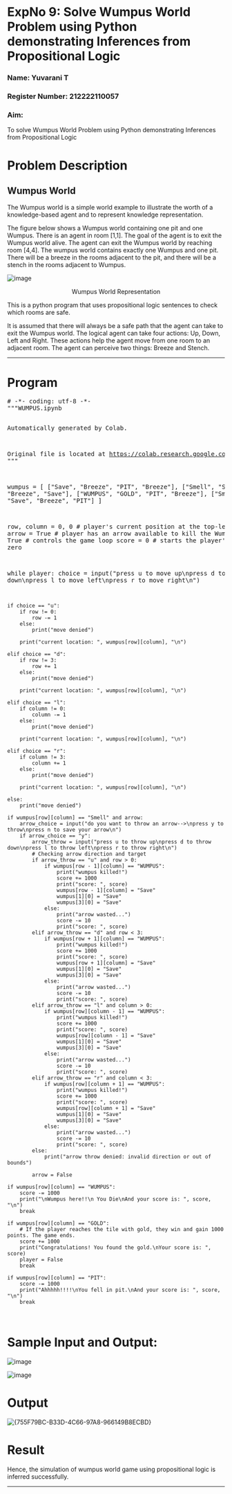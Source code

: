 <h1>ExpNo 9: Solve Wumpus World Problem using Python demonstrating Inferences from Propositional Logic</h1> 

<h3>Name: Yuvarani T</h3>
<h3>Register Number: 212222110057</h3>

<h3>Aim:</h3>
<p>
    To solve Wumpus World Problem using Python demonstrating Inferences from Propositional Logic
</p>

<h1>Problem Description</h1>
<h2>Wumpus World</h2>
<p>
    The Wumpus world is a simple world example to illustrate the worth of a knowledge-based agent and to represent knowledge representation.
</p>
<p>
    The figure below shows a Wumpus world containing one pit and one Wumpus. There is an agent in room [1,1]. The goal of the agent is to exit the Wumpus world alive. The agent can exit the Wumpus world by reaching room [4,4]. The wumpus world contains exactly one Wumpus and one pit. There will be a breeze in the rooms adjacent to the pit, and there will be a stench in the rooms adjacent to Wumpus.
</p>

![image](https://github.com/natsaravanan/19AI405FUNDAMENTALSOFARTIFICIALINTELLIGENCE/assets/87870499/cd6b68dc-c79f-4dcb-8126-04da90d65912)

<center>Wumpus World Representation</center>
<p>
    This is a python program that uses propositional logic sentences to check which rooms are safe. 
</p>
<p>
    It is assumed that there will always be a safe path that the agent can take to exit the Wumpus world. The logical agent can take four actions: Up, Down, Left and Right. These actions help the agent move from one room to an adjacent room. The agent can perceive two things: Breeze and Stench.
</p>

<hr>
<h1>Program</h1>
<pre>
# -*- coding: utf-8 -*-
"""WUMPUS.ipynb

Automatically generated by Colab.

Original file is located at
    https://colab.research.google.com/drive/1VN689RezvX4Mtk0I3Yai_2Fgnu-1VwOr
"""

wumpus = [
    ["Save", "Breeze", "PIT", "Breeze"],
    ["Smell", "Save", "Breeze", "Save"],
    ["WUMPUS", "GOLD", "PIT", "Breeze"],
    ["Smell", "Save", "Breeze", "PIT"]
]

row, column = 0, 0   # player's current position at the top-left corner
arrow = True         # player has an arrow available to kill the Wumpus
player = True        # controls the game loop
score = 0            # starts the player's score at zero

while player:
    choice = input("press u to move up\npress d to move down\npress l to move left\npress r to move right\n")
    
    if choice == "u":
        if row != 0:
            row -= 1
        else:
            print("move denied")
            
        print("current location: ", wumpus[row][column], "\n")
        
    elif choice == "d":
        if row != 3:
            row += 1
        else:
            print("move denied")
            
        print("current location: ", wumpus[row][column], "\n")
        
    elif choice == "l":
        if column != 0:
            column -= 1
        else:
            print("move denied")
            
        print("current location: ", wumpus[row][column], "\n")
        
    elif choice == "r":
        if column != 3:
            column += 1
        else:
            print("move denied")
            
        print("current location: ", wumpus[row][column], "\n")
        
    else:
        print("move denied")
        
    if wumpus[row][column] == "Smell" and arrow:
        arrow_choice = input("do you want to throw an arrow-->\npress y to throw\npress n to save your arrow\n")
        if arrow_choice == "y":
            arrow_throw = input("press u to throw up\npress d to throw down\npress l to throw left\npress r to throw right\n")
            # Checking arrow direction and target
            if arrow_throw == "u" and row > 0:
                if wumpus[row - 1][column] == "WUMPUS":
                    print("wumpus killed!")
                    score += 1000
                    print("score: ", score)
                    wumpus[row - 1][column] = "Save"
                    wumpus[1][0] = "Save"
                    wumpus[3][0] = "Save"
                else:
                    print("arrow wasted...")
                    score -= 10
                    print("score: ", score)
            elif arrow_throw == "d" and row < 3:
                if wumpus[row + 1][column] == "WUMPUS":
                    print("wumpus killed!")
                    score += 1000
                    print("score: ", score)
                    wumpus[row + 1][column] = "Save"
                    wumpus[1][0] = "Save"
                    wumpus[3][0] = "Save"
                else:
                    print("arrow wasted...")
                    score -= 10
                    print("score: ", score)
            elif arrow_throw == "l" and column > 0:
                if wumpus[row][column - 1] == "WUMPUS":
                    print("wumpus killed!")
                    score += 1000
                    print("score: ", score)
                    wumpus[row][column - 1] = "Save"
                    wumpus[1][0] = "Save"
                    wumpus[3][0] = "Save"
                else:
                    print("arrow wasted...")
                    score -= 10
                    print("score: ", score)
            elif arrow_throw == "r" and column < 3:
                if wumpus[row][column + 1] == "WUMPUS":
                    print("wumpus killed!")
                    score += 1000
                    print("score: ", score)
                    wumpus[row][column + 1] = "Save"
                    wumpus[1][0] = "Save"
                    wumpus[3][0] = "Save"
                else:
                    print("arrow wasted...")
                    score -= 10
                    print("score: ", score)
            else:
                print("arrow throw denied: invalid direction or out of bounds")
            
            arrow = False
            
    if wumpus[row][column] == "WUMPUS":
        score -= 1000
        print("\nWumpus here!!\n You Die\nAnd your score is: ", score, "\n")
        break
    
    if wumpus[row][column] == "GOLD":
        # If the player reaches the tile with gold, they win and gain 1000 points. The game ends.
        score += 1000
        print("Congratulations! You found the gold.\nYour score is: ", score)
        player = False
        break
    
    if wumpus[row][column] == "PIT":
        score -= 1000
        print("Ahhhhh!!!!\nYou fell in pit.\nAnd your score is: ", score, "\n")
        break
</pre>

<h1>Sample Input and Output:</h1>

![image](https://github.com/natsaravanan/19AI405FUNDAMENTALSOFARTIFICIALINTELLIGENCE/assets/87870499/cd6b68dc-c79f-4dcb-8126-04da90d65912)

![image](https://github.com/natsaravanan/19AI405FUNDAMENTALSOFARTIFICIALINTELLIGENCE/assets/87870499/cd6b68dc-c79f-4dcb-8126-04da90d65912)

<h1>Output</h1>

![{755F79BC-B33D-4C66-97A8-966149B8ECBD}](https://github.com/user-attachments/assets/f195c527-f1a7-4802-9046-3c1e990ed2af)

<h1>Result</h1>
<p>
    Hence, the simulation of wumpus world game using propositional logic is inferred successfully.
</p>
<hr>
